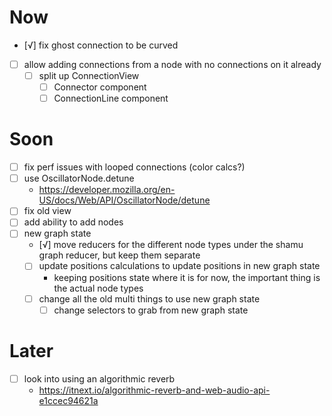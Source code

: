 # Now
- [√] fix ghost connection to be curved
- [ ] allow adding connections from a node with no connections on it already
	- [ ] split up ConnectionView
		- [ ] Connector component
		- [ ] ConnectionLine component

# Soon
- [ ] fix perf issues with looped connections (color calcs?)
- [ ] use OscillatorNode.detune
	- https://developer.mozilla.org/en-US/docs/Web/API/OscillatorNode/detune
- [ ] fix old view
- [ ] add ability to add nodes
- [ ] new graph state
	- [√] move reducers for the different node types under the shamu graph reducer, but keep them separate
	- [ ] update positions calculations to update positions in new graph state
		- keeping positions state where it is for now, the important thing is the actual node types
	- [ ] change all the old multi things to use new graph state
		- [ ] change selectors to grab from new graph state

# Later
- [ ] look into using an algorithmic reverb
	- https://itnext.io/algorithmic-reverb-and-web-audio-api-e1ccec94621a
